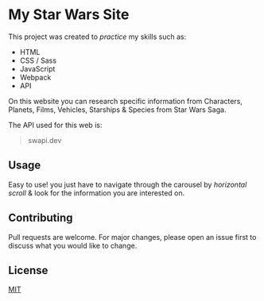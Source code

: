 # My Star Wars Site

This project was created to *practice* my skills such as:
* HTML
* CSS / Sass
* JavaScript
* Webpack
* API

On this website you can research specific information
from Characters, Planets, Films, Vehicles, Starships &
Species from Star Wars Saga.

The API used for this web is:
>swapi.dev

## Usage
Easy to use! you just have to navigate through the carousel
by _horizontal scroll_ & look for the information you are 
interested on.

## Contributing
Pull requests are welcome. For major changes, please open an 
issue first to discuss what you would like to change.

## License
[MIT](https://choosealicense.com/licenses/mit/)